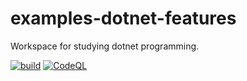 # examples-dotnet-features
Workspace for studying dotnet programming.


[![build](https://github.com/suzu-devworks/examples-dotnet-features/actions/workflows/dotnet-build.yml/badge.svg)](https://github.com/suzu-devworks/examples-dotnet-features/actions/workflows/dotnet-build.yml)
[![CodeQL](https://github.com/suzu-devworks/examples-dotnet-features/actions/workflows/codeql.yml/badge.svg)](https://github.com/suzu-devworks/examples-dotnet-features/actions/workflows/codeql.yml)
